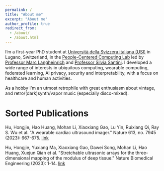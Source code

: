 ```yaml
---
permalink: /
title: "About me"
excerpt: "About me"
author_profile: true
redirect_from: 
  - /about/
  - /about.html
---
```


I’m a first-year PhD student at [Università della Svizzera italiana (USI)](https://www.usi.ch/it) in Lugano, Switzerland, in the [People-Centered Computing Lab](https://pc.inf.usi.ch) led by [Professor Marc Langheinrich](https://pc.inf.usi.ch/team/langheinrich) and [Professor Silvia Santini](https://pc.inf.usi.ch/team/santini). I developed a wide range of interests in ubiquitous computing, wearable computing, federated learning, AI privacy, security and interpretability, with a focus on healthcare and human activities.

As a hobby I'm an utmost retrophile with great enthusiasm about vintage, and retro/(dark)synth/vapor music (especially disco-mixed).

Sorted Publications
======
Hu, Hongjie, Hao Huang, Mohan Li, Xiaoxiang Gao, Lu Yin, Ruixiang Qi, Ray S. Wu et al. "A wearable cardiac ultrasound imager." Nature 613, no. 7945 (2023): 667-675.
[link](https://www.nature.com/articles/s41586-022-05498-z)

Hu, Hongjie, Yuxiang Ma, Xiaoxiang Gao, Dawei Song, Mohan Li, Hao Huang, Xuejun Qian et al. "Stretchable ultrasonic arrays for the three-dimensional mapping of the modulus of deep tissue." Nature Biomedical Engineering (2023): 1-14.
[link](https://www.nature.com/articles/s41551-023-01038-w)
